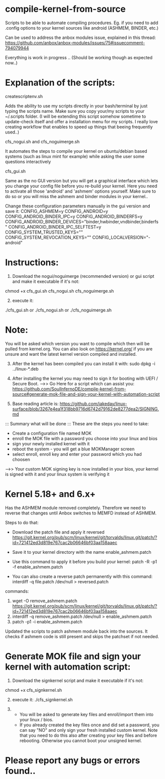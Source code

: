 # compile-kernel-from-source
Scripts to be able to automate compiling procedures. Eg. if you need to add .config options to your kernel sources like android (ASHMEM, BINDER, etc.)

Can be used to address the anbox modules issue, explained in this thread: https://github.com/anbox/anbox-modules/issues/75#issuecomment-794079944

Everything is work in progress .. (Should be working though as expected now..)

# Explanation of the scripts:
createscriptenv.sh

Adds the ability to use my scripts directly in your bash/terminal by just typing the scripts name. Make sure you copy your/my scripts to your ~/.scripts folder. (I will be extending this script somehow sometime to update-check itself and offer a installation menu for my scripts. I really love creating workflow that enables to speed up things that beeing frequently used..)

cfs_nogui.sh and cfs_noguimerge.sh

It automates the steps to compile your kernel on ubuntu/debian based systems (such as linux mint for example) while asking
the user some questions interactively

cfs_gui.sh

Same as the no GUI version but you will get a graphical interface which lets you change your config file before you re-build your kernel.
Here you need to activate all those 'android' and 'ashmem' options yourself. Make sure to do so or you will miss the ashmem and binder modules in your kernel..

Change these configuration parameters manually in the gui version and save it:
CONFIG_ASHMEM=y
CONFIG_ANDROID=y
CONFIG_ANDROID_BINDER_IPC=y
CONFIG_ANDROID_BINDERFS=y
CONFIG_ANDROID_BINDER_DEVICES="binder,hwbinder,vndbinder,binderfs"
CONFIG_ANDROID_BINDER_IPC_SELFTEST=y
CONFIG_SYSTEM_TRUSTED_KEYS=""
CONFIG_SYSTEM_REVOCATION_KEYS=""
CONFIG_LOCALVERSION="-android"

# Instructions:

1. Download the nogui/noguimerge (recommended version) or gui script and make it executable if it's not:

chmod +x cfs_gui.sh cfs_nogui.sh cfs_noguimerge.sh

2. execute it:

./cfs_gui.sh
or
./cfs_nogui.sh
or
./cfs_noguimerge.sh

# Note:
You will be asked which version you want to compile which then will be pulled from kernel.org.
You can also look on https://kernel.org/ if you are unsure and want the latest kernel version compiled and installed.

3. After the kernel has been compiled you can install it with:
sudo dpkg -i ../linux-*.deb

4. After installing the kernel you may need to sign it for booting with UEFI / Secure Boot.
-->> Go Here for a script which can assist you: https://github.com/SoulInfernoDE/compile-kernel-from-source#generate-mok-file-and-sign-your-kernel-with-automation-script
5. Base reading article is: https://github.com/jakeday/linux-surface/blob/3267e4ea1f318bb9716d6742d79162de8277dea2/SIGNING.md

::: Summary what will be done :::
These are the steps you need to take:
- Create a configuration file named MOK
- enroll the MOK file with a password you choose into your linux and bios
- sign your newly installed kernel with it
- reboot the system - you will get a blue MOKManager screen
- select enroll, enroll key and enter your password which you had choosen

-->> Your custom MOK signing key is now installed in your bios, your kernel is signed with it and your linux system is verifying it

# Kernel 5.18+ and 6.x+
Has the ASHMEM module removed completely. Therefore we need to reverse that changes until Anbox switches to MEMFD instead of ASHMEM.

Steps to do that:
- Download the patch file and apply it reversed
  https://git.kernel.org/pub/scm/linux/kernel/git/torvalds/linux.git/patch/?id=721412ed3d819e767cac2b06646bf03aa158aaec
- Save it to your kernel directory with the name enable_ashmem.patch
- Use this command to apply it before you build your kernel:
patch -R -p1 -f enable_ashmem.patch

- You can also create a reverse patch permanently with this command:
interdiff -q file.patch /dev/null > reversed.patch

commands:
1. wget -O remove_ashmem.patch https://git.kernel.org/pub/scm/linux/kernel/git/torvalds/linux.git/patch/?id=721412ed3d819e767cac2b06646bf03aa158aaec
2. interdiff -q remove_ashmem.patch /dev/null > enable_ashmem.patch
3. patch -p1 -i enable_ashmem.patch

Updated the scripts to patch ashmem module back into the sources. It checks if ashmem code is still present and skips the patchset if not needed.


# Generate MOK file and sign your kernel with automation script:

1. Download the signkernel script and make it executable if it's not:

chmod +x cfs_signkernel.sh

2. execute it:
./cfs_signkernel.sh

3. - You will be asked to generate key files and enroll/import them into your linux / bios.
   - If you already created the key files once and did set a password, you can say "NO" and
     only sign your fresh installed custom kernel. Note that you need to do this also after
     creating your key files and before rebooting.
     Otherwise you cannot boot your unsigned kernel.


# Please report any bugs or errors found..
